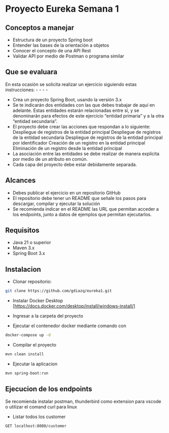 # Proyecto Eureka Semana 1

## Conceptos a manejar 

- Estructura de un proyecto Spring boot 
- Entender las bases de la orientación a objetos  
- Conocer el concepto de una API Rest 
- Validar API por medio de Postman o programa similar 

## Que se evaluara

En esta ocasión se solicita realizar un ejercicio siguiendo estas instrucciones: - - - - 
- Crea un proyecto Spring Boot, usando la versión 3.x  
- Se te indicarán dos entidades con las que debes trabajar de aquí en adelante. Estas 
entidades estarán relacionadas entre sí, y se denominarán para efectos de este 
ejercicio “entidad primaria” y a la otra “entidad secundaria”.  
- El proyecto debe crear las acciones que respondan a lo siguiente: 
Despliegue de registros de la entidad principal 
Despliegue de registros de la entidad secundaria 
Despliegue de registros de la entidad principal por identificador 
Creación de un registro en la entidad principal  
Eliminación de un registro desde la entidad principal 
- La asociación entre las entidades se debe realizar de manera explícita por medio de 
un atributo en común. 
- Cada capa del proyecto debe estar debidamente separada. 

## Alcances

- Debes publicar el ejercicio en un repositorio GitHub 
- El repositorio debe tener un README que señale los pasos para descargar, compilar 
y ejecutar la solución 
- Se recomienda indicar en el README las URL que permitan acceder a los endpoints, 
junto a datos de ejemplos que permitan ejecutarlos. 

## Requisitos

- Java 21 o superior
- Maven 3.x
- Spring Boot 3.x

## Instalacion 

- Clonar repositorio:
```bash
git clone https://github.com/gdiazq/eureka1.git 
```

- Instalar Docker Desktop [https://docs.docker.com/desktop/install/windows-install/]

- Ingresar a la carpeta del proyecto

- Ejecutar el contenedor docker mediante comando con  
```bash
docker-compose up -d
```

- Compilar el proyecto
```bash
mvn clean install 
```

- Ejecutar la aplicacion
```bash
mvn spring-boot:run
```

## Ejecucion de los endpoints

Se recomienda instalar postman, thunderbird como extension para vscode o utilizar el comand curl para linux

- Listar todos los customer

```bash
GET localhost:8080/customer
```




